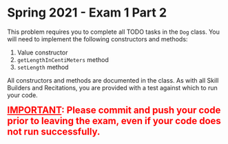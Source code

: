 # Spring 2021 - Exam 1 Part 2

This problem requires you to complete all TODO tasks
in the `Dog` class.  You will need to implement the
following constructors and methods:

1. Value constructor
2. `getLengthInCentiMeters` method
3. `setLength` method

All constructors and methods are documented in the class.
As with all Skill Builders and Recitations, you are provided
with a test against which to run your code.

<span style="color:red;font-weight:bold;font-size:1.5em;"><u>IMPORTANT</u>:  Please commit and push your code prior to 
leaving the exam, even if your code does not run successfully.</span>